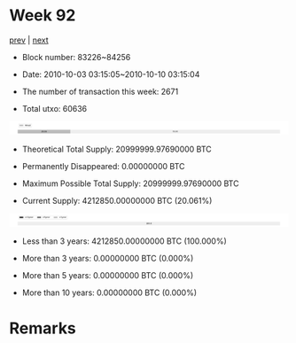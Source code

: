 # Week 92

[prev](week0091.md) | [next](week0093.md)

- Block number: 83226~84256

- Date: 2010-10-03 03:15:05~2010-10-10 03:15:04

- The number of transaction this week: 2671

- Total utxo: 60636

![](../images/mined_week0092.png)

- Theoretical Total Supply: 20999999.97690000 BTC

- Permanently Disappeared: 0.00000000 BTC

- Maximum Possible Total Supply: 20999999.97690000 BTC

- Current Supply: 4212850.00000000 BTC (20.061%)

![](../images/year_week0092.png)


- Less than 3 years: 4212850.00000000 BTC (100.000%)

- More than 3 years: 0.00000000 BTC (0.000%)

- More than 5 years: 0.00000000 BTC (0.000%)

- More than 10 years: 0.00000000 BTC (0.000%)

# Remarks

